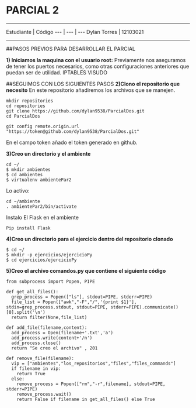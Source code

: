 # PARCIAL 2

****
Estudiante | Código
--- | --- | ---
Dylan Torres | 12103021 
****
##PASOS PREVIOS PARA DESARROLLAR EL PARCIAL

**1) Iniciamos la maquina con el usuario root:**
Previamente nos aseguramos de tener los puertos necesarios, como otras configuraciones anteriores que puedan ser de utilidad.
IPTABLES
VISUDO

##SEGUIMOS CON LOS SIGUIENTES PASOS
**2)Clono el repositorio que necesito**
En este repositorio añadiremos los archivos que se manejen.
```
mkdir repositories
cd repositories
git clone https://github.com/dylan9538/ParcialDos.git
cd ParcialDos

git config remote.origin.url "https://token@github.com/dylan9538/ParcialDos.git"
```
En el campo token añado el token generado en github.

**3)Creo un directorio y el ambiente**
```
cd ~/
$ mkdir ambientes
$ cd ambientes
$ virtualenv ambientePar2
```
Lo activo:
```
cd ~/ambiente
. ambientePar2/bin/activate
```
Instalo El Flask en el ambiente
```
Pip install Flask
```

**4)Creo un directorio para el ejercicio dentro del repositorio clonado**
```
$ cd ~/
$ mkdir -p ejercicios/ejercicioPy
$ cd ejercicios/ejercicioPy
```
**5)Creo el archivo comandos.py que contiene el siguiente código**
```
from subprocess import Popen, PIPE

def get_all_files():
  grep_process = Popen(["ls"], stdout=PIPE, stderr=PIPE)
  file_list = Popen(["awk","-F","/",'{print $1}'], stdin=grep_process.stdout, stdout=PIPE, stderr=PIPE).communicate()[0].split('\n')
  return filter(None,file_list)

def add_file(filename,content):
  add_process = Open(filename+'.txt','a')
  add_process.write(content+'/n')
  add_process.close()
  return "Se creo el archivo" , 201

def remove_file(filename):
  vip = ["ambientes","los_repositorios","files","files_commands"]
  if filename in vip:
    return True
  else:
    remove_process = Popen(["rm","-r",filename], stdout=PIPE, stderr=PIPE)
    remove_process.wait()
    return False if filename in get_all_files() else True
 ```
